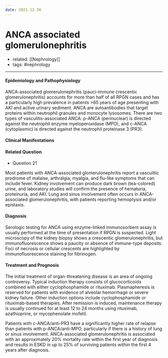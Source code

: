 ```yaml
---
date: 2021-12-30
---
```


# ANCA associated glomerulonephritis

- related: [[Nephrology]]
- tags: #nephrology
---

#### Epidemiology and Pathophysiology

ANCA-associated glomerulonephritis (pauci-immune crescentic glomerulonephritis) accounts for more than half of all RPGN cases and has a particularly high prevalence in patients >65 years of age presenting with AKI and active urinary sediment. ANCA are autoantibodies that target proteins within neutrophil granules and monocyte lysosomes. There are two types of vasculitis-associated ANCA: p-ANCA (perinuclear) is directed against the neutrophil enzyme myeloperoxidase (MPO), and c-ANCA (cytoplasmic) is directed against the neutrophil proteinase 3 (PR3).

#### Clinical Manifestations

#### Related Question

- Question 21

Most patients with ANCA-associated glomerulonephritis report a vasculitic prodrome of malaise, arthralgia, myalgia, and flu-like symptoms that can include fever. Kidney involvement can produce dark brown (tea-colored) urine, and laboratory studies will confirm the presence of hematuria, proteinuria, and AKI. Lung and sinus involvement often occurs in ANCA-associated glomerulonephritis, with patients reporting hemoptysis and/or epistaxis.

#### Diagnosis

Serologic testing for ANCA using enzyme-linked immunosorbent assay is usually performed at the time of presentation if RPGN is suspected. Light microscopy of the kidney biopsy shows a crescentic glomerulonephritis, but immunofluorescence shows a paucity or absence of immune-type deposits. Foci of necrosis or cellular crescents are highlighted by immunofluorescence staining for fibrinogen.

#### Treatment and Prognosis

The initial treatment of organ-threatening disease is an area of ongoing controversy. Typical induction therapy consists of glucocorticoids combined with either cyclophosphamide or rituximab. Plasmapheresis is reserved for patients with evidence of alveolar hemorrhage or severe kidney failure. Other induction options include cyclophosphamide or rituximab-based therapies. After remission is induced, maintenance therapy is usually continued for at least 12 to 24 months using rituximab, azathioprine, or mycophenolate mofetil.

Patients with c-ANCA/anti-PR3 have a significantly higher rate of relapse than patients with p-ANCA/anti-MPO, particularly if there is a history of lung or sinus involvement. ANCA-associated glomerulonephritis is associated with an approximately 20% mortality rate within the first year of diagnosis and results in ESKD in up to 25% of surviving patients within the first 4 years after diagnosis.
